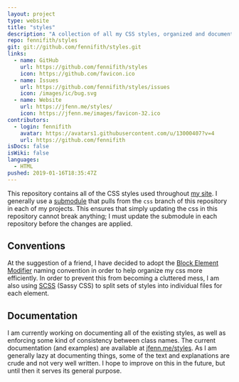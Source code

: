 ```yaml
---
layout: project
type: website
title: "styles"
description: "A collection of all my CSS styles, organized and documented."
repo: fennifith/styles
git: git://github.com/fennifith/styles.git
links:
  - name: GitHub
    url: https://github.com/fennifith/styles
    icon: https://github.com/favicon.ico
  - name: Issues
    url: https://github.com/fennifith/styles/issues
    icon: /images/ic/bug.svg
  - name: Website
    url: https://jfenn.me/styles/
    icon: https://jfenn.me/images/favicon-32.ico
contributors:
  - login: fennifith
    avatar: https://avatars1.githubusercontent.com/u/13000407?v=4
    url: https://github.com/fennifith
isDocs: false
isWiki: false
languages:
  - HTML
pushed: 2019-01-16T18:35:47Z
---
```


This repository contains all of the CSS styles used throughout [my site](https://jfenn.me/). I generally use a [submodule](https://git-scm.com/book/en/v2/Git-Tools-Submodules) that pulls from the `css` branch of this repository in each of my projects. This ensures that simply updating the css in this repository cannot break anything; I must update the submodule in each repository before the changes are applied.

## Conventions

At the suggestion of a friend, I have decided to adopt the [Block Element Modifier](http://getbem.com/naming/) naming convention in order to help organize my css more efficiently. In order to prevent this from becoming a cluttered mess, I am also using [SCSS](https://sass-lang.com/) (Sassy CSS) to split sets of styles into individual files for each element.

## Documentation

I am currently working on documenting all of the existing styles, as well as enforcing some kind of consistency between class names. The current documentation (and examples) are available at [jfenn.me/styles](https://jfenn.me/styles/). As I am generally lazy at documenting things, some of the text and explanations are crude and not very well written. I hope to improve on this in the future, but until then it serves its general purpose.
